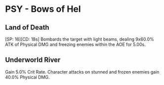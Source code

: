 # PSY - Bows of Hel

## Land of Death

[SP: 16][CD: 18s] Bombards the target with light beams, dealing 9x60.0% ATK of Physical DMG and freezing enemies within the AOE for 5.00s.

## Underworld River

Gain 5.0% Crit Rate. Character attacks on stunned and frozen enemies gain 40.0% Physical DMG.